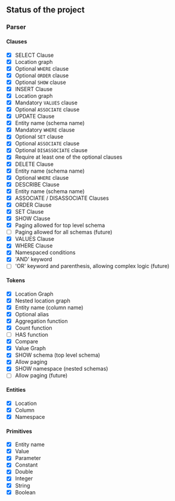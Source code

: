 ## Status of the project

### Parser
#### Clauses
- [x] SELECT Clause
 - [x] Location graph
 - [x] Optional `WHERE` clause
 - [x] Optional `ORDER` clause
 - [x] Optional `SHOW` clause
- [x] INSERT Clause
 - [x] Location graph
 - [x] Mandatory `VALUES` clause
 - [x] Optional `ASSOCIATE` clause
- [x] UPDATE Clause
 - [x] Entity name (schema name)
 - [x] Mandatory `WHERE` clause
 - [x] Optional `SET` clause
 - [x] Optional `ASSOCIATE` clause
 - [x] Optional `DISASSOCIATE` clause
 - [x] Require at least one of the optional clauses
- [x] DELETE Clause
 - [x] Entity name (schema name)
 - [x] Optional `WHERE` clause
- [x] DESCRIBE Clause
 - [x] Entity name (schema name)
- [x] ASSOCIATE / DISASSOCIATE Clauses
- [x] ORDER Clause
- [x] SET Clause
- [x] SHOW Clause
 - [x] Paging allowed for top level schema
 - [ ] Paging allowed for all schemas (future)
- [x] VALUES Clause
- [x] WHERE Clause
 - [x] Namespaced conditions
 - [x] 'AND' keyword
 - [ ] 'OR' keyword and parenthesis, allowing complex logic (future)

#### Tokens
- [x] Location Graph
 - [x] Nested location graph
 - [x] Entity name (column name)
  - [x] Optional alias
 - [x] Aggregation function
 - [x] Count function
 - [ ] HAS function
- [x] Compare
- [x] Value Graph
- [x] SHOW schema (top level schema)
 - [x] Allow paging
- [x] SHOW namespace (nested schemas)
 - [ ] Allow paging (future)

#### Entities
- [x] Location
- [x] Column
- [x] Namespace

#### Primitives
- [x] Entity name
- [x] Value
 - [x] Parameter
 - [x] Constant
  - [x] Double
  - [x] Integer
  - [x] String
  - [x] Boolean
